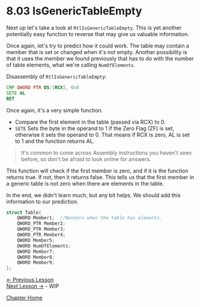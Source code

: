 # 8.03 IsGenericTableEmpty
Next up let's take a look at `RtlIsGenericTableEmpty`. This is yet another potentially easy function to reverse that may give us valuable information. 

Once again, let's try to predict how it could work. The table may contain a member that is set or changed when it's not empty. Another possibility is that it uses the member we found previously that has to do with the number of table elements, what we're calling `NumOfElements`.

Disassembly of `RtlIsGenericTableEmpty`:
```asm
CMP QWORD PTR DS:[RCX], 0x0
SETE AL
RET 
```

Once again, it's a very simple function.
* Compare the first element in the table (passed via RCX) to 0.
* `SETE` Sets the byte in the operand to 1 if the Zero Flag (ZF) is set, otherwise it sets the operand to 0. That means if RCX is zero, AL is set to 1 and the function returns AL.

>It's common to come across Assembly instructions you haven't seen before, so don't be afraid to look online for answers.

This function will check if the first member is zero, and if it is the function returns true. If not, then it returns false. This tells us that the first member in a generic table is not zero when there are elements in the table. 

In the end, we didn't learn much, but any bit helps. We should add this information to our prediction.

```c
struct Table{
    QWORD Member1;  //Nonzero when the table has elements.
    QWORD_PTR Member2;
    QWORD_PTR Member3;
    QWORD_PTR Member4;
    QWORD Member5;
    DWORD NumOfElements;
    QWORD Member7;
    QWORD Member8;
    QWORD Member9;    
};
```

[<- Previous Lesson](8.02%20NumberGenericTableElements.md)  
[Next Lesson ->](8.04%20GetElement.md) - WIP  

[Chapter Home](8.00%20GenericTable.md)  